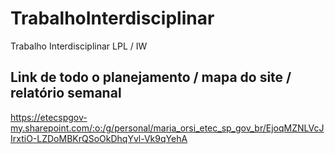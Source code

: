 # TrabalhoInterdisciplinar
Trabalho Interdisciplinar LPL / IW 

## Link de todo o planejamento / mapa do site / relatório semanal

https://etecspgov-my.sharepoint.com/:o:/g/personal/maria_orsi_etec_sp_gov_br/EjoqMZNLVcJIrxtiO-LZDoMBKrQSoOkDhqYvl-Vk9qYehA
